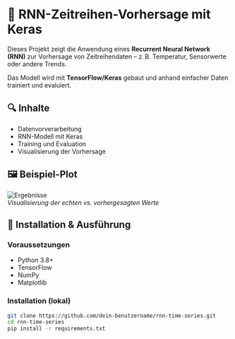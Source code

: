 # 🧠 RNN-Zeitreihen-Vorhersage mit Keras

Dieses Projekt zeigt die Anwendung eines **Recurrent Neural Network (RNN)** zur Vorhersage von Zeitreihendaten – z. B. Temperatur, Sensorwerte oder andere Trends.

Das Modell wird mit **TensorFlow/Keras** gebaut und anhand einfacher Daten trainiert und evaluiert.

## 🔍 Inhalte

- Datenvorverarbeitung
- RNN-Modell mit Keras
- Training und Evaluation
- Visualisierung der Vorhersage

## 🖼 Beispiel-Plot

![Ergebnisse](pfad/zum/screenshot.png)  
*Visualisierung der echten vs. vorhergesagten Werte*

## 🚀 Installation & Ausführung

### Voraussetzungen
- Python 3.8+
- TensorFlow
- NumPy
- Matplotlib

### Installation (lokal)
```bash
git clone https://github.com/dein-benutzername/rnn-time-series.git
cd rnn-time-series
pip install -r requirements.txt
